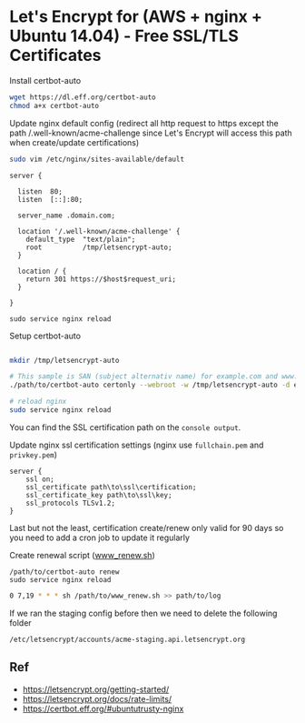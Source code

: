 # Let's Encrypt for (AWS + nginx + Ubuntu 14.04) - Free SSL/TLS Certificates

Install certbot-auto
```sh
wget https://dl.eff.org/certbot-auto
chmod a+x certbot-auto
```

Update nginx default config (redirect all http request to https except the path /.well-known/acme-challenge since Let's Encrypt will access this path when create/update certifications)

```sh
sudo vim /etc/nginx/sites-available/default
```

```
server {

  listen  80;
  listen  [::]:80;

  server_name .domain.com;

  location '/.well-known/acme-challenge' {
    default_type  "text/plain";
    root          /tmp/letsencrypt-auto;
  }

  location / {
    return 301 https://$host$request_uri;
  }

}
```

```
sudo service nginx reload
```

Setup certbot-auto 

```sh

mkdir /tmp/letsencrypt-auto

# This sample is SAN (subject alternativ name) for example.com and www.example.com
./path/to/certbot-auto certonly --webroot -w /tmp/letsencrypt-auto -d example.com -d www.example.com

# reload nginx
sudo service nginx reload

```

You can find the SSL certification path on the `console output`. 

Update nginx ssl certification settings (nginx use `fullchain.pem` and `privkey.pem`)
```
server {
	ssl on;
	ssl_certificate path\to\ssl\certification;
	ssl_certificate_key path\to\ssl\key;
	ssl_protocols TLSv1.2;
}
```

Last but not the least, certification create/renew only valid for 90 days so you need to add a cron job to update it regularly 

Create renewal script (www_renew.sh)
```
/path/to/certbot-auto renew
sudo service nginx reload
```

```sh
0 7,19 * * * sh /path/to/www_renew.sh >> path/to/log
```

If we ran the staging config before then we need to delete the following folder 
```
/etc/letsencrypt/accounts/acme-staging.api.letsencrypt.org
```

## Ref
- https://letsencrypt.org/getting-started/
- https://letsencrypt.org/docs/rate-limits/
- https://certbot.eff.org/#ubuntutrusty-nginx
